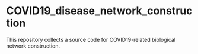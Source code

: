 # COVID19_disease_network_construction
This repository collects a source code for COVID19-related biological network construction.
